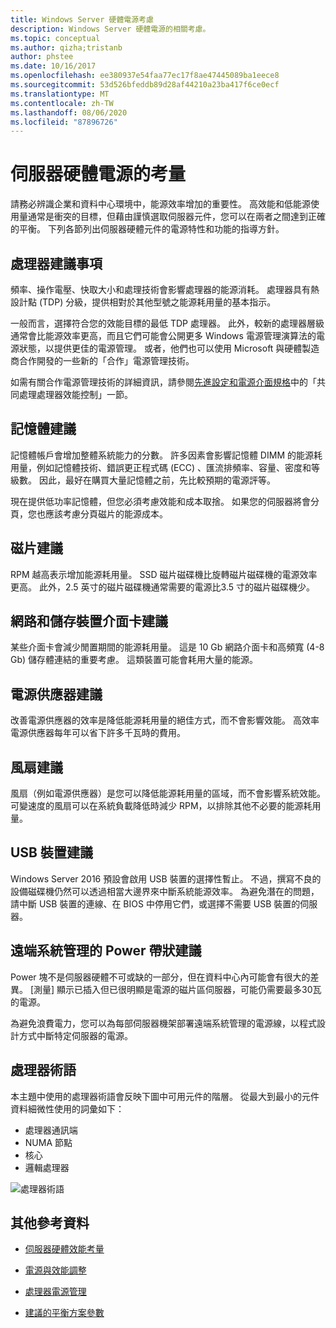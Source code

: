 ```yaml
---
title: Windows Server 硬體電源考慮
description: Windows Server 硬體電源的相關考慮。
ms.topic: conceptual
ms.author: qizha;tristanb
author: phstee
ms.date: 10/16/2017
ms.openlocfilehash: ee380937e54faa77ec17f8ae47445089ba1eece8
ms.sourcegitcommit: 53d526bfeddb89d28af44210a23ba417f6ce0ecf
ms.translationtype: MT
ms.contentlocale: zh-TW
ms.lasthandoff: 08/06/2020
ms.locfileid: "87896726"
---
```

# <a name="server-hardware-power-considerations"></a>伺服器硬體電源的考量

請務必辨識企業和資料中心環境中，能源效率增加的重要性。 高效能和低能源使用量通常是衝突的目標，但藉由謹慎選取伺服器元件，您可以在兩者之間達到正確的平衡。 下列各節列出伺服器硬體元件的電源特性和功能的指導方針。

## <a name="processor-recommendations"></a>處理器建議事項

頻率、操作電壓、快取大小和處理技術會影響處理器的能源消耗。 處理器具有熱設計點 (TDP) 分級，提供相對於其他型號之能源耗用量的基本指示。

一般而言，選擇符合您的效能目標的最低 TDP 處理器。 此外，較新的處理器層級通常會比能源效率更高，而且它們可能會公開更多 Windows 電源管理演算法的電源狀態，以提供更佳的電源管理。 或者，他們也可以使用 Microsoft 與硬體製造商合作開發的一些新的「合作」電源管理技術。

如需有關合作電源管理技術的詳細資訊，請參閱[先進設定和電源介面規格](http://www.uefi.org/sites/default/files/resources/ACPI_5_1release.pdf)中的「共同處理處理器效能控制」一節。

## <a name="memory-recommendations"></a>記憶體建議

記憶體帳戶會增加整體系統能力的分數。 許多因素會影響記憶體 DIMM 的能源耗用量，例如記憶體技術、錯誤更正程式碼 (ECC) 、匯流排頻率、容量、密度和等級數。 因此，最好在購買大量記憶體之前，先比較預期的電源評等。

現在提供低功率記憶體，但您必須考慮效能和成本取捨。 如果您的伺服器將會分頁，您也應該考慮分頁磁片的能源成本。

## <a name="disks-recommendations"></a>磁片建議

RPM 越高表示增加能源耗用量。 SSD 磁片磁碟機比旋轉磁片磁碟機的電源效率更高。 此外，2.5 英寸的磁片磁碟機通常需要的電源比3.5 寸的磁片磁碟機少。

## <a name="network-and-storage-adapter-recommendations"></a>網路和儲存裝置介面卡建議

某些介面卡會減少閒置期間的能源耗用量。 這是 10 Gb 網路介面卡和高頻寬 (4-8 Gb) 儲存體連結的重要考慮。 這類裝置可能會耗用大量的能源。

## <a name="power-supply-recommendations"></a>電源供應器建議

改善電源供應器的效率是降低能源耗用量的絕佳方式，而不會影響效能。 高效率電源供應器每年可以省下許多千瓦時的費用。

## <a name="fan-recommendations"></a>風扇建議

風扇（例如電源供應器）是您可以降低能源耗用量的區域，而不會影響系統效能。 可變速度的風扇可以在系統負載降低時減少 RPM，以排除其他不必要的能源耗用量。

## <a name="usb-devices-recommendations"></a>USB 裝置建議

Windows Server 2016 預設會啟用 USB 裝置的選擇性暫止。 不過，撰寫不良的設備磁碟機仍然可以透過相當大邊界來中斷系統能源效率。 為避免潛在的問題，請中斷 USB 裝置的連線、在 BIOS 中停用它們，或選擇不需要 USB 裝置的伺服器。

## <a name="remotely-managed-power-strip-recommendations"></a>遠端系統管理的 Power 帶狀建議

Power 塊不是伺服器硬體不可或缺的一部分，但在資料中心內可能會有很大的差異。 [測量] 顯示已插入但已很明顯是電源的磁片區伺服器，可能仍需要最多30瓦的電源。

為避免浪費電力，您可以為每部伺服器機架部署遠端系統管理的電源線，以程式設計方式中斷特定伺服器的電源。

## <a name="processor-terminology"></a>處理器術語

本主題中使用的處理器術語會反映下圖中可用元件的階層。 從最大到最小的元件資料細微性使用的詞彙如下：

- 處理器通訊端
- NUMA 節點
- 核心
- 邏輯處理器

![處理器術語](../media/perftune-guide-figure-1.png)

## <a name="additional-references"></a>其他參考資料

- [伺服器硬體效能考量](index.md)

- [電源與效能調整](power/power-performance-tuning.md)

- [處理器電源管理](power/processor-power-management-tuning.md)

- [建議的平衡方案參數](power/recommended-balanced-plan-parameters.md)
